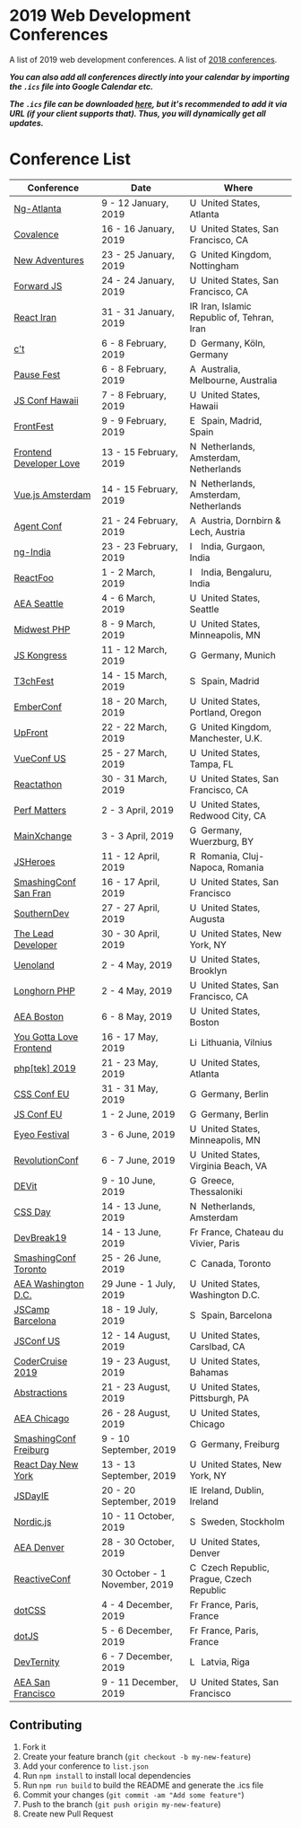 # 2019 Web Development Conferences
A list of 2019 web development conferences.
A list of [2018 conferences](https://github.com/ryanburgess/2018-conferences).

_**You can also add all conferences directly into your calendar by importing the `.ics` file into Google Calendar etc.**_

_**The `.ics` file can be downloaded [here](https://rawgit.com/ryanburgess/2019-conferences/master/2019-conferences.ics), but it's recommended to add it via URL (if your client supports that). Thus, you will dynamically get all updates.**_

# Conference List

| Conference | Date | Where |
|------------|------|-------|
| [Ng-Atlanta](https://ng-atl.org/) | 9 - 12 January, 2019 | <img src="https://cdnjs.cloudflare.com/ajax/libs/flag-icon-css/3.2.1/flags/4x3/us.svg" height="16" alt="USA" /> United States, Atlanta |
| [Covalence](http://www.covalenceconf.com/) | 16 - 16 January, 2019 | <img src="https://cdnjs.cloudflare.com/ajax/libs/flag-icon-css/3.2.1/flags/4x3/us.svg" height="16" alt="USA" /> United States, San Francisco, CA |
| [New Adventures](https://newadventuresconf.com/2019/) | 23 - 25 January, 2019 | <img src="https://cdnjs.cloudflare.com/ajax/libs/flag-icon-css/3.2.1/flags/4x3/gb.svg" height="16" alt="GB" /> United Kingdom, Nottingham |
| [Forward JS](https://forwardjs.com/) | 24 - 24 January, 2019 | <img src="https://cdnjs.cloudflare.com/ajax/libs/flag-icon-css/3.2.1/flags/4x3/us.svg" height="16" alt="USA" /> United States, San Francisco, CA |
| [React Iran](http://reactiran.com/) | 31 - 31 January, 2019 | <img src="https://cdnjs.cloudflare.com/ajax/libs/flag-icon-css/3.2.1/flags/4x3/ir.svg" height="16" alt="IR" /> Iran, Islamic Republic of, Tehran, Iran |
| [c't <webdev>](https://ctwebdev.de/) | 6 - 8 February, 2019 | <img src="https://cdnjs.cloudflare.com/ajax/libs/flag-icon-css/3.2.1/flags/4x3/de.svg" height="16" alt="DE" /> Germany, Köln, Germany |
| [Pause Fest](https://www.pausefest.com.au/) | 6 - 8 February, 2019 | <img src="https://cdnjs.cloudflare.com/ajax/libs/flag-icon-css/3.2.1/flags/4x3/au.svg" height="16" alt="AU" /> Australia, Melbourne, Australia |
| [JS Conf Hawaii](https://www.jsconfhi.com/) | 7 - 8 February, 2019 | <img src="https://cdnjs.cloudflare.com/ajax/libs/flag-icon-css/3.2.1/flags/4x3/us.svg" height="16" alt="USA" /> United States, Hawaii |
| [FrontFest](https://frontfest.es/) | 9 - 9 February, 2019 | <img src="https://cdnjs.cloudflare.com/ajax/libs/flag-icon-css/3.2.1/flags/4x3/es.svg" height="16" alt="ES" /> Spain, Madrid, Spain |
| [Frontend Developer Love](http://www.frontenddeveloperlove.com/) | 13 - 15 February, 2019 | <img src="https://cdnjs.cloudflare.com/ajax/libs/flag-icon-css/3.2.1/flags/4x3/nl.svg" height="16" alt="NL" /> Netherlands, Amsterdam, Netherlands |
| [Vue.js Amsterdam](https://www.vuejs.amsterdam/) | 14 - 15 February, 2019 | <img src="https://cdnjs.cloudflare.com/ajax/libs/flag-icon-css/3.2.1/flags/4x3/nl.svg" height="16" alt="NL" /> Netherlands, Amsterdam, Netherlands |
| [Agent Conf](https://www.agent.sh/) | 21 - 24 February, 2019 | <img src="https://cdnjs.cloudflare.com/ajax/libs/flag-icon-css/3.2.1/flags/4x3/at.svg" height="16" alt="AT" /> Austria, Dornbirn & Lech, Austria |
| [ng-India](https://www.ng-ind.com/) | 23 - 23 February, 2019 | <img src="https://cdnjs.cloudflare.com/ajax/libs/flag-icon-css/3.2.1/flags/4x3/in.svg" height="16" alt="IN" /> India, Gurgaon, India |
| [ReactFoo](https://reactfoo.in/2019/) | 1 - 2 March, 2019 | <img src="https://cdnjs.cloudflare.com/ajax/libs/flag-icon-css/3.2.1/flags/4x3/in.svg" height="16" alt="IN" /> India, Bengaluru, India |
| [AEA Seattle](https://aneventapart.com/event/seattle-2019) | 4 - 6 March, 2019 | <img src="https://cdnjs.cloudflare.com/ajax/libs/flag-icon-css/3.2.1/flags/4x3/us.svg" height="16" alt="USA" /> United States, Seattle |
| [Midwest PHP](https://2019.midwestphp.org/) | 8 - 9 March, 2019 | <img src="https://cdnjs.cloudflare.com/ajax/libs/flag-icon-css/3.2.1/flags/4x3/us.svg" height="16" alt="USA" /> United States, Minneapolis, MN |
| [JS Kongress](https://js-kongress.com/) | 11 - 12 March, 2019 | <img src="https://cdnjs.cloudflare.com/ajax/libs/flag-icon-css/3.2.1/flags/4x3/de.svg" height="16" alt="Germany" /> Germany, Munich |
| [T3chFest](https://t3chfest.uc3m.es/) | 14 - 15 March, 2019 | <img src="https://cdnjs.cloudflare.com/ajax/libs/flag-icon-css/3.2.1/flags/4x3/es.svg" height="16" alt="Spain" /> Spain, Madrid |
| [EmberConf](https://emberconf.com/) | 18 - 20 March, 2019 | <img src="https://cdnjs.cloudflare.com/ajax/libs/flag-icon-css/3.2.1/flags/4x3/us.svg" height="16" alt="USA" /> United States, Portland, Oregon |
| [UpFront](https://upfrontconf.com/) | 22 - 22 March, 2019 | <img src="https://cdnjs.cloudflare.com/ajax/libs/flag-icon-css/3.2.1/flags/4x3/gb.svg" height="16" alt="GB" /> United Kingdom, Manchester, U.K. |
| [VueConf US](http://us.vuejs.org/) | 25 - 27 March, 2019 | <img src="https://cdnjs.cloudflare.com/ajax/libs/flag-icon-css/3.2.1/flags/4x3/us.svg" height="16" alt="USA" /> United States, Tampa, FL |
| [Reactathon](https://www.reactathon.com/) | 30 - 31 March, 2019 | <img src="https://cdnjs.cloudflare.com/ajax/libs/flag-icon-css/3.2.1/flags/4x3/us.svg" height="16" alt="USA" /> United States, San Francisco, CA |
| [Perf Matters](https://perfmattersconf.com/) | 2 - 3 April, 2019 | <img src="https://cdnjs.cloudflare.com/ajax/libs/flag-icon-css/3.2.1/flags/4x3/us.svg" height="16" alt="USA" /> United States, Redwood City, CA |
| [MainXchange](https://mainxchange.de/) | 3 - 3 April, 2019 | <img src="https://cdnjs.cloudflare.com/ajax/libs/flag-icon-css/3.2.1/flags/4x3/de.svg" height="16" alt="Germany" /> Germany, Wuerzburg, BY |
| [JSHeroes](https://jsheroes.io/) | 11 - 12 April, 2019 | <img src="https://cdnjs.cloudflare.com/ajax/libs/flag-icon-css/3.2.1/flags/4x3/ro.svg" height="16" alt="RO" /> Romania, Cluj-Napoca, Romania |
| [SmashingConf San Fran](https://www.smashingconf.com/sf-2019/) | 16 - 17 April, 2019 | <img src="https://cdnjs.cloudflare.com/ajax/libs/flag-icon-css/3.2.1/flags/4x3/us.svg" height="16" alt="USA" /> United States, San Francisco |
| [SouthernDev](http://southerndev.co) | 27 - 27 April, 2019 | <img src="https://cdnjs.cloudflare.com/ajax/libs/flag-icon-css/3.2.1/flags/4x3/us.svg" height="16" alt="USA" /> United States, Augusta |
| [The Lead Developer](https://newyork2019.theleaddeveloper.com) | 30 - 30 April, 2019 | <img src="https://cdnjs.cloudflare.com/ajax/libs/flag-icon-css/3.2.1/flags/4x3/us.svg" height="16" alt="USA" /> United States, New York, NY |
| [Uenoland](https://ueno.land/) | 2 - 4 May, 2019 | <img src="https://cdnjs.cloudflare.com/ajax/libs/flag-icon-css/3.2.1/flags/4x3/us.svg" height="16" alt="USA" /> United States, Brooklyn |
| [Longhorn PHP](https://longhornphp.com/) | 2 - 4 May, 2019 | <img src="https://cdnjs.cloudflare.com/ajax/libs/flag-icon-css/3.2.1/flags/4x3/us.svg" height="16" alt="USA" /> United States, San Francisco, CA |
| [AEA Boston](https://aneventapart.com/event/boston-2019) | 6 - 8 May, 2019 | <img src="https://cdnjs.cloudflare.com/ajax/libs/flag-icon-css/3.2.1/flags/4x3/us.svg" height="16" alt="USA" /> United States, Boston |
| [You Gotta Love Frontend](https://www.yougottalovefrontend.com/) | 16 - 17 May, 2019 | <img src="https://cdnjs.cloudflare.com/ajax/libs/flag-icon-css/3.2.1/flags/4x3/lt.svg" height="16" alt="Lithuania" /> Lithuania, Vilnius |
| [php[tek] 2019](https://tek.phparch.com/) | 21 - 23 May, 2019 | <img src="https://cdnjs.cloudflare.com/ajax/libs/flag-icon-css/3.2.1/flags/4x3/us.svg" height="16" alt="USA" /> United States, Atlanta |
| [CSS Conf EU](https://2019.cssconf.eu/) | 31 - 31 May, 2019 | <img src="https://cdnjs.cloudflare.com/ajax/libs/flag-icon-css/3.2.1/flags/4x3/de.svg" height="16" alt="Germany" /> Germany, Berlin |
| [JS Conf EU](https://2019.jsconf.eu) | 1 - 2 June, 2019 | <img src="https://cdnjs.cloudflare.com/ajax/libs/flag-icon-css/3.2.1/flags/4x3/de.svg" height="16" alt="Germany" /> Germany, Berlin |
| [Eyeo Festival](http://eyeofestival.com/) | 3 - 6 June, 2019 | <img src="https://cdnjs.cloudflare.com/ajax/libs/flag-icon-css/3.2.1/flags/4x3/us.svg" height="16" alt="USA" /> United States, Minneapolis, MN |
| [RevolutionConf](https://revolutionconf.com/) | 6 - 7 June, 2019 | <img src="https://cdnjs.cloudflare.com/ajax/libs/flag-icon-css/3.2.1/flags/4x3/us.svg" height="16" alt="USA" /> United States, Virginia Beach, VA |
| [DEVit](https://devitconf.org) | 9 - 10 June, 2019 | <img src="https://cdnjs.cloudflare.com/ajax/libs/flag-icon-css/3.2.1/flags/4x3/gr.svg" height="16" alt="Greece" /> Greece, Thessaloniki |
| [CSS Day](https://cssday.nl) | 14 - 13 June, 2019 | <img src="https://cdnjs.cloudflare.com/ajax/libs/flag-icon-css/3.2.1/flags/4x3/nl.svg" height="16" alt="Netherlands" /> Netherlands, Amsterdam |
| [DevBreak19](https://www.devbreak.io/) | 14 - 13 June, 2019 | <img src="https://cdnjs.cloudflare.com/ajax/libs/flag-icon-css/3.2.1/flags/4x3/fr.svg" height="16" alt="France" /> France, Chateau du Vivier, Paris |
| [SmashingConf Toronto](https://www.smashingconf.com/toronto-2019/) | 25 - 26 June, 2019 | <img src="https://cdnjs.cloudflare.com/ajax/libs/flag-icon-css/3.2.1/flags/4x3/ca.svg" height="16" alt="Canada" /> Canada, Toronto |
| [AEA Washington D.C.](https://aneventapart.com/event/washington-dc-2019) | 29 June - 1 July, 2019 | <img src="https://cdnjs.cloudflare.com/ajax/libs/flag-icon-css/3.2.1/flags/4x3/us.svg" height="16" alt="USA" /> United States, Washington D.C. |
| [JSCamp Barcelona](https://jscamp.tech/) | 18 - 19 July, 2019 | <img src="https://cdnjs.cloudflare.com/ajax/libs/flag-icon-css/3.2.1/flags/4x3/es.svg" height="16" alt="Spain" /> Spain, Barcelona |
| [JSConf US](https://2019.jsconf.us) | 12 - 14 August, 2019 | <img src="https://cdnjs.cloudflare.com/ajax/libs/flag-icon-css/3.2.1/flags/4x3/us.svg" height="16" alt="USA" /> United States, Carslbad, CA |
| [CoderCruise 2019](https://www.codercruise.com/) | 19 - 23 August, 2019 | <img src="https://cdnjs.cloudflare.com/ajax/libs/flag-icon-css/3.2.1/flags/4x3/us.svg" height="16" alt="USA" /> United States, Bahamas |
| [Abstractions](https://abstractions.io/) | 21 - 23 August, 2019 | <img src="https://cdnjs.cloudflare.com/ajax/libs/flag-icon-css/3.2.1/flags/4x3/us.svg" height="16" alt="USA" /> United States, Pittsburgh, PA |
| [AEA Chicago](https://aneventapart.com/event/chicago-2019) | 26 - 28 August, 2019 | <img src="https://cdnjs.cloudflare.com/ajax/libs/flag-icon-css/3.2.1/flags/4x3/us.svg" height="16" alt="USA" /> United States, Chicago |
| [SmashingConf Freiburg](https://www.smashingconf.com/freiburg-2019/) | 9 - 10 September, 2019 | <img src="https://cdnjs.cloudflare.com/ajax/libs/flag-icon-css/3.2.1/flags/4x3/de.svg" height="16" alt="Germany" /> Germany, Freiburg |
| [React Day New York](https://reactnewyork.com/) | 13 - 13 September, 2019 | <img src="https://cdnjs.cloudflare.com/ajax/libs/flag-icon-css/3.2.1/flags/4x3/us.svg" height="16" alt="USA" /> United States, New York, NY |
| [JSDayIE](https://www.jsday.org/) | 20 - 20 September, 2019 | <img src="https://cdnjs.cloudflare.com/ajax/libs/flag-icon-css/3.2.1/flags/4x3/ie.svg" height="16" alt="IE" /> Ireland, Dublin, Ireland |
| [Nordic.js](http://nordicjs.com) | 10 - 11 October, 2019 | <img src="https://cdnjs.cloudflare.com/ajax/libs/flag-icon-css/3.2.1/flags/4x3/se.svg" height="16" alt="Sweden" /> Sweden, Stockholm |
| [AEA Denver](https://aneventapart.com/event/denver-2019) | 28 - 30 October, 2019 | <img src="https://cdnjs.cloudflare.com/ajax/libs/flag-icon-css/3.2.1/flags/4x3/us.svg" height="16" alt="USA" /> United States, Denver |
| [ReactiveConf](https://reactiveconf.com/) | 30 October - 1 November, 2019 | <img src="https://cdnjs.cloudflare.com/ajax/libs/flag-icon-css/3.2.1/flags/4x3/cz.svg" height="16" alt="CZ" /> Czech Republic, Prague, Czech Republic |
| [dotCSS ](https://2019.dotcss.io/) | 4 - 4 December, 2019 | <img src="https://cdnjs.cloudflare.com/ajax/libs/flag-icon-css/3.2.1/flags/4x3/fr.svg" height="16" alt="France" /> France, Paris, France |
| [dotJS ](https://2019.dotjs.io/) | 5 - 6 December, 2019 | <img src="https://cdnjs.cloudflare.com/ajax/libs/flag-icon-css/3.2.1/flags/4x3/fr.svg" height="16" alt="France" /> France, Paris, France |
| [DevTernity](https://devternity.com) | 6 - 7 December, 2019 | <img src="https://cdnjs.cloudflare.com/ajax/libs/flag-icon-css/3.2.1/flags/4x3/lv.svg" height="16" alt="Latvia" /> Latvia, Riga |
| [AEA San Francisco](https://aneventapart.com/event/san-francisco-2019) | 9 - 11 December, 2019 | <img src="https://cdnjs.cloudflare.com/ajax/libs/flag-icon-css/3.2.1/flags/4x3/us.svg" height="16" alt="USA" /> United States, San Francisco |

## Contributing
1. Fork it
2. Create your feature branch (`git checkout -b my-new-feature`)
3. Add your conference to `list.json`
4. Run `npm install` to install local dependencies
5. Run `npm run build` to build the README and generate the .ics file
6. Commit your changes (`git commit -am "Add some feature"`)
7. Push to the branch (`git push origin my-new-feature`)
8. Create new Pull Request
